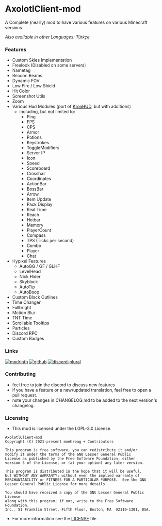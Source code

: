 # AxolotlClient-mod

A Complete (nearly) mod to have various features on various Minecraft versions

*Also available in other Languages: [Türkçe](doc/README-tr.md)*

### Features

- Custom Skies Implementation
- Freelook (Disabled on some servers)
- Nametag
- Beacon Beams
- Dynamic FOV
- Low Fire / Low Shield
- Hit Color
- Screenshot Utils
- Zoom
- Various Hud Modules (port of [KronHUD](https://github.com/DarkKronicle/KronHUD), but with additions)
  - including, but not limited to:
    - Ping
    - FPS
    - CPS
    - Armor
    - Potions
    - Keystrokes
    - ToggleModifiers
    - Server IP
    - Icon
    - Speed
    - Scoreboard
    - Crosshair
    - Coordinates
    - ActionBar
    - BossBar
    - Arrow
    - Item Update
    - Pack Display
    - Real Time
    - Reach
    - Hotbar
    - Memory
    - PlayerCount
    - Compass
    - TPS (Ticks per second)
    - Combo
    - Player
    - Chat
- Hypixel Features
  - AutoGG / GF / GLHF
  - LevelHead
  - Nick Hider
  - Skyblock
  - AutoTip
  - AutoBoop
- Custom Block Outlines
- Time Changer
- Fullbright
- Motion Blur
- TNT Time
- Scrollable Tooltips
- Particles
- Discord RPC
- Custom Badges

### Links

[![modrinth](https://cdn.jsdelivr.net/npm/@intergrav/devins-badges@2/assets/cozy/available/modrinth_64h.png)](https://modrinth.com/mod/axolotlclient)
[![github](https://cdn.jsdelivr.net/npm/@intergrav/devins-badges@2/assets/cozy/available/github_64h.png)](https://github.com/AxolotlClient/AxolotlClient-mod/releases)
[![discord-plural](https://cdn.jsdelivr.net/npm/@intergrav/devins-badges@3/assets/cozy/social/discord-plural_64h.png)](https://discord.gg/WyMjeX3vka)

### Contributing

- feel free to join the discord to discuss new features
- if you have a feature or a new/updated translation, feel free to open a pull request.
- note your changes in CHANGELOG.md to be added to the next version's changelog.

### Licensing

- This mod is licensed under the LGPL-3.0 License.
```
AxolotlClient-mod
Copyright (C) 2021-present moehreag + Contributors

This program is free software; you can redistribute it and/or
modify it under the terms of the GNU Lesser General Public
License as published by the Free Software Foundation; either
version 3 of the License, or (at your option) any later version.

This program is distributed in the hope that it will be useful,
but WITHOUT ANY WARRANTY; without even the implied warranty of
MERCHANTABILITY or FITNESS FOR A PARTICULAR PURPOSE.  See the GNU
Lesser General Public License for more details.

You should have received a copy of the GNU Lesser General Public License
along with this program; if not, write to the Free Software Foundation,
Inc., 51 Franklin Street, Fifth Floor, Boston, MA  02110-1301, USA.
```
- For more information see the [LICENSE](LICENSE) file.
